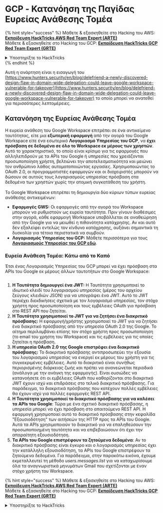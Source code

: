 # GCP - Κατανόηση της Παγίδας Ευρείας Ανάθεσης Τομέα

{% hint style="success" %}
Μάθετε & εξασκηθείτε στο Hacking του AWS:<img src="/.gitbook/assets/image.png" alt="" data-size="line">[**Εκπαίδευση HackTricks AWS Red Team Expert (ARTE)**](https://training.hacktricks.xyz/courses/arte)<img src="/.gitbook/assets/image.png" alt="" data-size="line">\
Μάθετε & εξασκηθείτε στο Hacking του GCP: <img src="/.gitbook/assets/image (2).png" alt="" data-size="line">[**Εκπαίδευση HackTricks GCP Red Team Expert (GRTE)**<img src="/.gitbook/assets/image (2).png" alt="" data-size="line">](https://training.hacktricks.xyz/courses/grte)

<details>

<summary>Υποστηρίξτε το HackTricks</summary>

* Ελέγξτε τα [**σχέδια συνδρομής**](https://github.com/sponsors/carlospolop)!
* **Συμμετέχετε** 💬 στην [**ομάδα Discord**](https://discord.gg/hRep4RUj7f) ή στην [**ομάδα telegram**](https://t.me/peass) ή **ακολουθήστε** μας στο **Twitter** 🐦 [**@hacktricks\_live**](https://twitter.com/hacktricks\_live)**.**
* **Κοινοποιήστε κόλπα χάκερ με την υποβολή PRs στα** [**HackTricks**](https://github.com/carlospolop/hacktricks) και [**HackTricks Cloud**](https://github.com/carlospolop/hacktricks-cloud) αποθετήρια στο GitHub.

</details>
{% endhint %}

Αυτή η ανάρτηση είναι η εισαγωγή του [https://www.hunters.security/en/blog/delefriend-a-newly-discovered-design-flaw-in-domain-wide-delegation-could-leave-google-workspace-vulnerable-for-takeover](https://www.hunters.security/en/blog/delefriend-a-newly-discovered-design-flaw-in-domain-wide-delegation-could-leave-google-workspace-vulnerable-for-takeover) το οποίο μπορεί να ανατεθεί για περισσότερες λεπτομέρειες.

## **Κατανόηση της Ευρείας Ανάθεσης Τομέα**

Η ευρεία ανάθεση του Google Workspace επιτρέπει σε ένα αντικείμενο ταυτότητας, είτε μια **εξωτερική εφαρμογή** από την αγορά του Google Workspace είτε ένα εσωτερικό **Λογαριασμό Υπηρεσίας του GCP**, να **έχει πρόσβαση σε δεδομένα σε όλο το Workspace εκ μέρους των χρηστών**. Αυτό το χαρακτηριστικό, το οποίο είναι κρίσιμο για τις εφαρμογές που αλληλεπιδρούν με τα APIs του Google ή υπηρεσίες που χρειάζονται προσωποποίηση χρήστη, βελτιώνει την αποτελεσματικότητα και μειώνει τον ανθρώπινο λάθος αυτοματοποιώντας εργασίες. Χρησιμοποιώντας το OAuth 2.0, οι προγραμματιστές εφαρμογών και οι διαχειριστές μπορούν να δώσουν σε αυτούς τους λογαριασμούς υπηρεσίας πρόσβαση στα δεδομένα των χρηστών χωρίς την ατομική συγκατάθεση του χρήστη.\
\
Το Google Workspace επιτρέπει τη δημιουργία δύο κύριων τύπων ευρείας ανάθεσης αντικειμένων:

* **Εφαρμογές GWS:** Οι εφαρμογές από την αγορά του Workspace μπορούν να ρυθμιστούν ως ευρεία ταυτότητα. Πριν γίνουν διαθέσιμες στην αγορά, κάθε εφαρμογή Workspace υποβάλλεται σε αναθεώρηση από την Google για να μειωθεί η πιθανότητα κατάχρησης. Αν και αυτό δεν εξαλείφει εντελώς τον κίνδυνο κατάχρησης, αυξάνει σημαντικά τη δυσκολία για τέτοια περιστατικά να συμβούν.
* **Λογαριασμός Υπηρεσίας του GCP:** Μάθετε περισσότερα για τους [**Λογαριασμούς Υπηρεσίας του GCP εδώ**](../gcp-basic-information/#service-accounts).

### **Ευρεία Ανάθεση Τομέα: Κάτω από το Καπό**

Έτσι ένας Λογαριασμός Υπηρεσίας του GCP μπορεί να έχει πρόσβαση στα APIs του Google εκ μέρους άλλων ταυτοτήτων στο Google Workspace:

<figure><img src="../../../.gitbook/assets/image (58).png" alt=""><figcaption></figcaption></figure>

1. **Η Ταυτότητα δημιουργεί ένα JWT:** Η Ταυτότητα χρησιμοποιεί το ιδιωτικό κλειδί του λογαριασμού υπηρεσίας (μέρος του αρχείου ζεύγους κλειδιών JSON) για να υπογράψει ένα JWT. Αυτό το JWT περιέχει διεκδικήσεις σχετικά με τον λογαριασμό υπηρεσίας, τον στόχο χρήστη προς προσωποποίηση και τους εμβέλειες OAuth για πρόσβαση στο REST API που ζητείται.
2. **Η Ταυτότητα χρησιμοποιεί το JWT για να ζητήσει ένα διακριτικό πρόσβασης:** Η εφαρμογή/χρήστης χρησιμοποιεί το JWT για να ζητήσει ένα διακριτικό πρόσβασης από την υπηρεσία OAuth 2.0 της Google. Το αίτημα περιλαμβάνει επίσης τον στόχο χρήστη προς προσωποποίηση (το email του χρήστη του Workspace) και τις εμβέλειες για τις οποίες ζητείται η πρόσβαση.
3. **Η υπηρεσία OAuth 2.0 της Google επιστρέφει ένα διακριτικό πρόσβασης:** Το διακριτικό πρόσβασης αντιπροσωπεύει την εξουσία του λογαριασμού υπηρεσίας να ενεργεί εκ μέρους του χρήστη για τις συγκεκριμένες εμβέλειες. Αυτό το διακριτικό είναι συνήθως περιορισμένης διάρκειας ζωής και πρέπει να ανανεώνεται περιοδικά (ανάλογα με την ανάγκη της εφαρμογής). Είναι ουσιώδες να κατανοήσετε ότι οι εμβέλειες OAuth που καθορίζονται στο διακριτικό JWT έχουν ισχύ και επιδράσεις στο τελικό διακριτικό πρόσβασης. Για παράδειγμα, τα διακριτικά πρόσβασης που κατέχουν πολλές εμβέλειες θα έχουν ισχύ για πολλές εφαρμογές REST API.
4. **Η Ταυτότητα χρησιμοποιεί το διακριτικό πρόσβασης για να καλέσει τα APIs του Google**: Τώρα με ένα σχετικό διακριτικό πρόσβασης, η υπηρεσία μπορεί να έχει πρόσβαση στο απαιτούμενο REST API. Η εφαρμογή χρησιμοποιεί αυτό το διακριτικό πρόσβασης στην κεφαλίδα "Εξουσιοδότηση" των αιτήσεών της HTTP προς τα APIs του Google. Αυτά τα APIs χρησιμοποιούν το διακριτικό για να επαληθεύσουν την προσωποποιημένη ταυτότητα και να επιβεβαιώσουν ότι έχει την απαραίτητη εξουσιοδότηση.
5. **Τα APIs του Google επιστρέφουν τα ζητούμενα δεδομένα**: Αν το διακριτικό πρόσβασης είναι έγκυρο και ο λογαριασμός υπηρεσίας έχει την κατάλληλη εξουσιοδότηση, τα APIs του Google επιστρέφουν τα ζητούμενα δεδομένα. Για παράδειγμα, στην παρακάτω εικόνα, έχουμε εκμεταλλευτεί τη μέθοδο _users.messages.list_ για να καταχωρίσουμε όλα τα αναγνωριστικά μηνυμάτων Gmail που σχετίζονται με έναν στόχο χρήστη του Workspace.

{% hint style="success" %}
Μάθετε & εξασκηθείτε στο Hacking του AWS:<img src="/.gitbook/assets/image.png" alt="" data-size="line">[**Εκπαίδευση HackTricks AWS Red Team Expert (ARTE)**](https://training.hacktricks.xyz/courses/arte)<img src="/.gitbook/assets/image.png" alt="" data-size="line">\
Μάθετε & εξασκηθείτε στο Hacking του GCP: <img src="/.gitbook/assets/image (2).png" alt="" data-size="line">[**Εκπαίδευση HackTricks GCP Red Team Expert (GRTE)**<img src="/.gitbook/assets/image (2).png" alt="" data-size="line">](https://training.hacktricks.xyz/courses/grte)

<details>

<summary>Υποστηρίξτε το HackTricks</summary>

* Ελέγξτε τα [**σχέδια συνδρομής**](https://github.com/sponsors/carlospolop)!
* **Συμμετέχε

